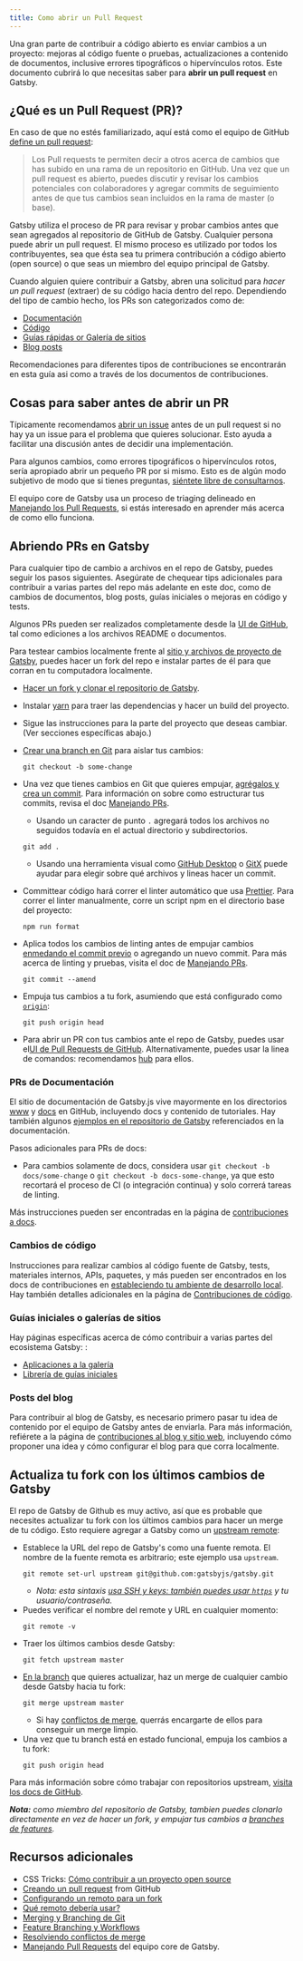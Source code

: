 ```yaml
---
title: Como abrir un Pull Request
---
```


Una gran parte de contribuir a código abierto es enviar cambios a un proyecto: mejoras al código fuente o pruebas, actualizaciones a contenido de documentos, inclusive errores tipográficos o hipervínculos rotos. Este documento cubrirá lo que necesitas saber para **abrir un pull request** en Gatsby.

## ¿Qué es un Pull Request (PR)?

En caso de que no estés familiarizado, aquí está como el equipo de GitHub [define un pull request](https://help.github.com/en/articles/about-pull-requests):

> Los Pull requests te permiten decir a otros acerca de cambios que has subido en una rama de un repositorio en GitHub. Una vez que un pull request es abierto, puedes discutir y revisar los cambios potenciales con colaboradores y agregar commits de seguimiento antes de que tus cambios sean incluidos en la rama de master (o base).

Gatsby utiliza el proceso de PR para revisar y probar cambios antes que sean agregados al repositorio de GitHub de Gatsby. Cualquier persona puede abrir un pull request. El mismo proceso es utilizado por todos los contribuyentes, sea que ésta sea tu primera contribución a código abierto (open source) o que seas un miembro del equipo principal de Gatsby.

Cuando alguien quiere contribuir a Gatsby, abren una solicitud para _hacer un pull request_ (extraer) de su código hacia dentro del repo. Dependiendo del tipo de cambio hecho, los PRs son categorizados como de:

- [Documentación](#documentation)
- [Código](#code-changes)
- [Guías rápidas or Galería de sitios](#starters-or-site-showcase)
- [Blog posts](#blog-posts)

Recomendaciones para diferentes tipos de contribuciones se encontrarán en esta guía asi como a través de los documentos de contribuciones.

## Cosas para saber antes de abrir un PR

Típicamente recomendamos [abrir un issue](/contributing/how-to-file-an-issue/) antes de un pull request si no hay ya un issue para el problema que quieres solucionar. Esto ayuda a facilitar una discusión antes de decidir una implementación.

Para algunos cambios, como errores tipográficos o hipervínculos rotos, sería apropiado abrir un pequeño PR por si mismo. Esto es de algún modo subjetivo de modo que si tienes preguntas, [siéntete libre de consultarnos](/contributing/how-to-contribute/#not-sure-how-to-start-contributing).

El equipo core de Gatsby usa un proceso de triaging delineado en [Manejando los Pull Requests](/contributing/managing-pull-requests/), si estás interesado en aprender más acerca de como ello funciona.

## Abriendo PRs en Gatsby

Para cualquier tipo de cambio a archivos en el repo de Gatsby, puedes seguir los pasos siguientes. Asegúrate de chequear tips adicionales para contribuir a varias partes del repo más adelante en este doc, como de cambios de documentos, blog posts, guías iniciales o mejoras en código y tests.

Algunos PRs pueden ser realizados completamente desde la [UI de GitHub](https://help.github.com/en/articles/creating-a-pull-request), tal como ediciones a los archivos README o documentos.

Para testear cambios localmente frente al [sitio y archivos de proyecto de Gatsby](https://github.com/gatsbyjs/gatsby), puedes hacer un fork del repo e instalar partes de él para que corran en tu computadora localmente.

- [Hacer un fork y clonar el repositorio de Gatsby](/contributing/setting-up-your-local-dev-environment/#gatsby-repo-install-instructions).
- Instalar [yarn](https://yarnpkg.com/) para traer las dependencias y hacer un build del proyecto.
- Sigue las instrucciones para la parte del proyecto que deseas cambiar. (Ver secciones específicas abajo.)
- [Crear una branch en Git](https://git-scm.com/book/en/v2/Git-Branching-Basic-Branching-and-Merging) para aislar tus cambios:

  ```shell
  git checkout -b some-change
  ```

- Una vez que tienes cambios en Git que quieres empujar, [agrégalos y crea un commit](https://help.github.com/en/articles/adding-a-file-to-a-repository-using-the-command-line). Para información on sobre como estructurar tus commits, revisa el doc [Manejando PRs](/contributing/managing-pull-requests/#commit-and-pr-title).
  - Usando un caracter de punto `.` agregará todos los archivos no seguidos todavía en el actual directorio y subdirectorios.
  ```shell
  git add .
  ```
  - Usando una herramienta visual como [GitHub Desktop](https://desktop.github.com/) o [GitX](https://rowanj.github.io/gitx/) puede ayudar para elegir sobre qué archivos y lineas hacer un commit.
- Committear código hará correr el linter automático que usa [Prettier](https://prettier.io). Para correr el linter manualmente, corre un script npm en el directorio base del proyecto:
  ```shell
  npm run format
  ```
- Aplica todos los cambios de linting antes de empujar cambios [enmedando el commit previo](https://help.github.com/en/articles/changing-a-commit-message) o agregando un nuevo commit. Para más acerca de linting y pruebas, visita el doc de [Manejando PRs](/contributing/managing-pull-requests/#automated-checks).
  ```shell
  git commit --amend
  ```
- Empuja tus cambios a tu fork, asumiendo que está configurado como [`origin`](https://www.git-tower.com/learn/git/glossary/origin):
  ```shell
  git push origin head
  ```
- Para abrir un PR con tus cambios ante el repo de Gatsby, puedes usar el[UI de Pull Requests de GitHub](https://help.github.com/en/articles/creating-a-pull-request). Alternativamente, puedes usar la linea de comandos: recomendamos [hub](https://github.com/github/hub) para ellos.

### PRs de Documentación

El sitio de documentación de Gatsby.js vive mayormente en los directorios [www](https://github.com/gatsbyjs/gatsby/tree/master/www) y [docs](https://github.com/gatsbyjs/gatsby/tree/master/docs) en GitHub, incluyendo docs y contenido de tutoriales. Hay también algunos [ejemplos en el repositorio de Gatsby](https://github.com/gatsbyjs/gatsby/tree/master/examples) referenciados en la documentación.

Pasos adicionales para PRs de docs:

- Para cambios solamente de docs, considera usar `git checkout -b docs/some-change` o `git checkout -b docs-some-change`, ya que esto recortará el proceso de CI (o integración continua) y solo correrá tareas de linting.

Más instrucciones pueden ser encontradas en la página de [contribuciones a docs](/contributing/docs-contributions/).

### Cambios de código

Instrucciones para realizar cambios al código fuente de Gatsby, tests, materiales internos, APIs, paquetes, y más pueden ser encontrados en los docs de contribuciones en [estableciendo tu ambiente de desarrollo local](/contributing/setting-up-your-local-dev-environment/). Hay también detalles adicionales en la página de [Contribuciones de código](/contributing/code-contributions/).

### Guías iniciales o galerías de sitios

Hay páginas específicas acerca de cómo contribuir a varias partes del ecosistema Gatsby: :

- [Aplicaciones a la galería](/contributing/site-showcase-submissions/)
- [Librería de guías iniciales](/contributing/submit-to-starter-library/)

### Posts del blog

Para contribuir al blog de Gatsby, es necesario primero pasar tu idea de contenido por el equipo de Gatsby antes de enviarla. Para más información, refiérete a la página de [contribuciones al blog y sitio web](/contributing/blog-and-website-contributions/), incluyendo cómo proponer una idea y cómo configurar el blog para que corra localmente.

## Actualiza tu fork con los últimos cambios de Gatsby

El repo de Gatsby de Github es muy activo, así que es probable que necesites actualizar tu fork con los últimos cambios para hacer un merge de tu código. Esto requiere agregar a Gatsby como un [upstream remote](https://help.github.com/en/articles/configuring-a-remote-for-a-fork):

- Establece la URL del repo de Gatsby's como una fuente remota. El nombre de la fuente remota es arbitrario; este ejemplo usa `upstream`.
  ```shell
  git remote set-url upstream git@github.com:gatsbyjs/gatsby.git
  ```
  - _Nota: esta sintaxis [usa SSH y keys: también puedes usar `https`](https://help.github.com/en/articles/which-remote-url-should-i-use) y tu usuario/contraseña._
- Puedes verificar el nombre del remote y URL en cualquier momento:
  ```shell
  git remote -v
  ```
- Traer los últimos cambios desde Gatsby:
  ```shell
  git fetch upstream master
  ```
- [En la branch](https://git-scm.com/book/en/v2/Git-Branching-Basic-Branching-and-Merging) que quieres actualizar, haz un merge de cualquier cambio desde Gatsby hacia tu fork:
  ```shell
  git merge upstream master
  ```
  - Si hay [conflictos de merge](https://help.github.com/en/articles/resolving-a-merge-conflict-on-github), querrás encargarte de ellos para conseguir un merge limpio.
- Una vez que tu branch está en estado funcional, empuja los cambios a tu fork:
  ```shell
  git push origin head
  ```

Para más información sobre cómo trabajar con repositorios upstream, [visita los docs de GitHub](https://help.github.com/en/articles/configuring-a-remote-for-a-fork).

_**Nota:** como miembro del repositorio de Gatsby, tambien puedes clonarlo directamente en vez de hacer un fork, y empujar tus cambios a [branches de features](https://git-scm.com/book/en/v1/Git-Branching-Branching-Workflows)._

## Recursos adicionales

- CSS Tricks: [Cómo contribuir a un proyecto open source](https://css-tricks.com/how-to-contribute-to-an-open-source-project/)
- [Creando un pull request](https://help.github.com/en/articles/creating-a-pull-request) from GitHub
- [Configurando un remoto para un fork](https://help.github.com/en/articles/configuring-a-remote-for-a-fork)
- [Qué remoto debería usar?](https://help.github.com/en/articles/which-remote-url-should-i-use)
- [Merging y Branching de Git](https://git-scm.com/book/en/v2/Git-Branching-Basic-Branching-and-Merging)
- [Feature Branching y Workflows](https://git-scm.com/book/en/v1/Git-Branching-Branching-Workflows)
- [Resolviendo conflictos de merge](https://help.github.com/en/articles/resolving-a-merge-conflict-on-github)
- [Manejando Pull Requests](/contributing/managing-pull-requests/) del equipo core de Gatsby.
